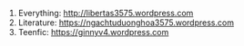 1. Everything: http://libertas3575.wordpress.com
2. Literature: https://ngachtuduonghoa3575.wordpress.com
3. Teenfic: https://ginnyv4.wordpress.com
